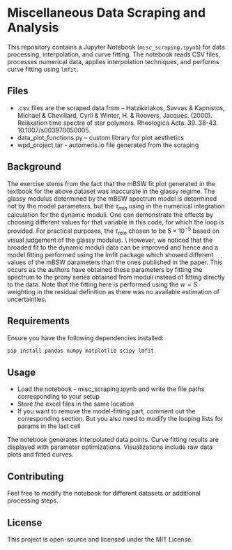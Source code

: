 # Miscellaneous Data Scraping and Analysis

This repository contains a Jupyter Notebook (`misc_scraping.ipynb`) for data processing, interpolation, and curve fitting. The notebook reads CSV files, processes numerical data, applies interpolation techniques, and performs curve fitting using `lmfit`.

## Files

- .csv files are the scraped data from – Hatzikiriakos, Savvas & Kapnistos, Michael & Chevillard, Cyril & Winter, H. & Roovers, Jacques. (2000). Relaxation time spectra of star polymers. Rheologica Acta. 39. 38-43. 10.1007/s003970050005.
- data_plot_functions.py – custom library for plot aesthetics
- wpd_project.tar - automeris.io file generated from the scraping

## Background

The exercise stems from the fact that the mBSW fit plot generated in the textbook for the above dataset was inaccurate in the glassy regime. The glassy modulus determined by the mBSW spectrum model is determined not by the model parameters, but the $\tau_{min}$ using in the numerical integration calculation for the dynamic moduli. One can demonstrate the effects by choosing different values for that variable in this code, for which the loop is provided. For practical purposes, the $\tau_{min}$ chosen to be $5 \times 10^{-5}$ based on visual judgement of the glassy modulus. \\
However, we noticed that the broaded fit to the dynamic moduli data can be improved and hence and a model fitting performed using the lmfit package which showed different values of the mBSW parameters than the ones published in the paper. This occurs as the authors have obtained these parameters by fitting the spectrum to the prony series obtained from moduli instead of fitting directly to the data. Note that the fitting here is performed using the $w=S$ weighting in the residual definition as there was no available estimation of uncertainties.

## Requirements

Ensure you have the following dependencies installed:

```bash
pip install pandas numpy matplotlib scipy lmfit
```

## Usage

- Load the notebook - misc_scraping.ipynb and write the file paths corresponding to your setup
- Store the excel files in the same location
- If you want to remove the model-fitting part, comment out the corresponding section. But you also need to modify the looping lists for params in the last cell

The notebook generates interpolated data points.
Curve fitting results are displayed with parameter optimizations.
Visualizations include raw data plots and fitted curves.

## Contributing

Feel free to modify the notebook for different datasets or additional processing steps.

## License

This project is open-source and licensed under the MIT License.
